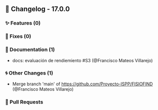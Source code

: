 ## 🚀 Changelog - 17.0.0

### ✨ Features (0)

### 🐛 Fixes (0)

### 📖 Documentation (1)
- docs: evaluación de rendiemiento #S3 (@Francisco Mateos Villarejo)
### 🌀 Other Changes (1)
- Merge branch 'main' of https://github.com/Proyecto-ISPP/FISIOFIND (@Francisco Mateos Villarejo)
### 🔗 Pull Requests
